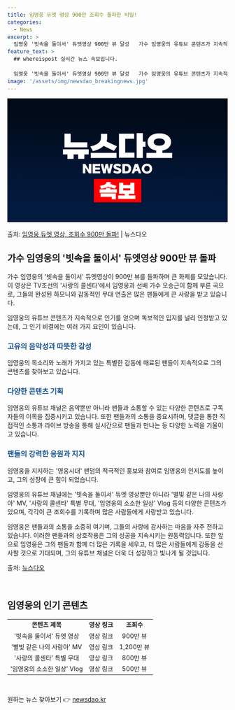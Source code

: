 ```yaml
---
title: 임영웅 듀엣 영상 900만 조회수 돌파한 비밀!
categories:
  - News
excerpt: >
  임영웅 '빗속을 둘이서' 듀엣영상 900만 뷰 달성   가수 임영웅의 유튜브 콘텐츠가 지속적으로 인기를 얻으…
feature_text: >
  ## whereispost 실시간 뉴스 속보입니다.

  임영웅 '빗속을 둘이서' 듀엣영상 900만 뷰 달성   가수 임영웅의 유튜브 콘텐츠가 지속적으로 인기를 얻으…
image: '/assets/img/newsdao_breakingnews.jpg'
---
```


![뉴스다오 속보](/assets/img/newsdao_breakingnews.jpg)

<p>출처: <a href="https://newsdao.kr/4618" rel="dofollow">임영웅 듀엣 영상, 조회수 900만 돌파!</a> | 뉴스다오</p>

<h2 data-ke-size="size26">가수 임영웅의 '빗속을 둘이서' 듀엣영상 900만 뷰 돌파</h2>
가수 임영웅의 '빗속을 둘이서' 듀엣영상이 900만 뷰를 돌파하며 큰 화제를 모았습니다. 이 영상은 TV조선의 '사랑의 콜센타'에서 임영웅과 선배 가수 오승근이 함께 부른 곡으로, 그들의 완성된 하모니와 감동적인 무대 연출은 많은 팬들에게 큰 사랑을 받고 있습니다.

<p data-ke-size="size16">임영웅의 유튜브 콘텐츠가 지속적으로 인기를 얻으며 독보적인 입지를 널리 인정받고 있는데, 그 인기 비결에는 여러 가지 요인이 있습니다.</p>

<h3><b><span style="color: #1a5490;">고유의 음악성과 따뜻한 감성</span></b></h3> 
임영웅의 목소리와 노래가 가지고 있는 특별한 감동에 매료된 팬들이 지속적으로 그의 콘텐츠를 찾아보고 있습니다.

<h3><b><span style="color: #1a5490;">다양한 콘텐츠 기획</span></b></h3>
임영웅의 유튜브 채널은 음악뿐만 아니라 팬들과 소통할 수 있는 다양한 콘텐츠로 구독자들의 이목을 집중시키고 있습니다. 또한 팬들과의 소통을 중요시하며, 댓글을 통한 직접적인 소통과 라이브 방송을 통해 실시간으로 팬들과 만나는 등 다양한 노력을 기울이고 있습니다.

<h3><b><span style="color: #1a5490;">팬들의 강력한 응원과 지지</span></b></h3>
임영웅을 지지하는 '영웅시대' 팬덤의 적극적인 홍보와 참여로 임영웅의 인지도를 높이고, 그의 성장에 큰 힘이 되었습니다.

임영웅의 유튜브 채널에는 '빗속을 둘이서' 듀엣 영상뿐만 아니라 '별빛 같은 나의 사랑아' MV, '사랑의 콜센타' 특별 무대, '임영웅의 소소한 일상' Vlog 등의 다양한 콘텐츠가 있으며, 각각이 큰 조회수를 기록하며 많은 사람들에게 사랑받고 있습니다.

임영웅은 팬들과의 소통을 소중히 여기며, 그들의 사랑에 감사하는 마음을 자주 전하고 있습니다. 이러한 팬들과의 상호작용은 그의 성공을 지속시키는 원동력입니다. 또한 앞으로 임영웅은 그의 팬들과 함께 더 많은 기록을 세우고, 더 많은 사람들에게 감동을 선사할 것으로 기대되며, 그의 유튜브 채널은 더욱 더 성장하고 빛나게 될 것입니다.

출처: <a href="https://newsdao.kr/4618">뉴스다오</a>
<p data-ke-size="size16">&nbsp;</p>

<h2 data-ke-size="size26">임영웅의 인기 콘텐츠</h2>
<table>
<tbody>
<tr>
<td style="text-align: center; height: 17px;"><b>콘텐츠 제목</b></td>
<td style="text-align: center; height: 17px;"><b>영상 링크</b></td>
<td style="text-align: center; height: 17px;"><b>조회수</b></td>
</tr>
<tr>
<td style="text-align: center; height: 17px;">'빗속을 둘이서' 듀엣 영상</td>
<td style="text-align: center; height: 17px;">영상 링크</td>
<td style="text-align: center; height: 17px;">900만 뷰</td>
</tr>
<tr>
<td style="text-align: center; height: 17px;">'별빛 같은 나의 사랑아' MV</td>
<td style="text-align: center; height: 17px;">영상 링크</td>
<td style="text-align: center; height: 17px;">1,200만 뷰</td>
</tr>
<tr>
<td style="text-align: center; height: 17px;">'사랑의 콜센타' 특별 무대</td>
<td style="text-align: center; height: 17px;">영상 링크</td>
<td style="text-align: center; height: 17px;">800만 뷰</td>
</tr>
<tr>
<td style="text-align: center; height: 17px;">'임영웅의 소소한 일상' Vlog</td>
<td style="text-align: center; height: 17px;">영상 링크</td>
<td style="text-align: center; height: 17px;">500만 뷰</td>
</tr>
</tbody>
</table>
<p data-ke-size="size16">&nbsp;</p>
 

원하는 뉴스 찾아보기 👉 <a href="https://newsdao.kr" rel="dofollow">newsdao.kr</a>


